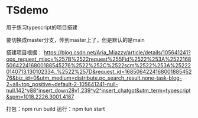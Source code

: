 # TSdemo
用于练习typescript的项目搭建

要切换成master分支，传到master上了，但是默认的是main

搭建项目根据： 
https://blog.csdn.net/Aria_Miazzy/article/details/105641241?ops_request_misc=%257B%2522request%255Fid%2522%253A%2522168506422416800188545276%2522%252C%2522scm%2522%253A%252220140713.130102334..%2522%257D&request_id=168506422416800188545276&biz_id=0&utm_medium=distribute.pc_search_result.none-task-blog-2~all~top_positive~default-2-105641241-null-null.142^v88^insert_down28v1,239^v2^insert_chatgpt&utm_term=typescript&spm=1018.2226.3001.4187

打包：npm run build 
运行：npm tun start
